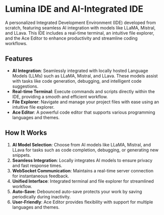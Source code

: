 # Lumina IDE and AI-Integrated IDE

A personalized Integrated Development Environment (IDE) developed from scratch, featuring seamless AI integration with models like LLaMA, Mistral, and LLava. This IDE includes a real-time terminal, an intuitive file explorer, and the Ace Editor to enhance productivity and streamline coding workflows.

## Features

- **AI Integration**: Seamlessly integrated with locally hosted Language Models (LLMs) such as LLaMA, Mistral, and LLava. These models assist with tasks like code generation, debugging, and intelligent code suggestions.
- **Real-time Terminal**: Execute commands and scripts directly within the IDE, providing a smooth and efficient workflow.
- **File Explorer**: Navigate and manage your project files with ease using an intuitive file explorer.
- **Ace Editor**: A powerful code editor that supports various programming languages and themes.

## How It Works

1. **AI Model Selection**: Choose from AI models like LLaMA, Mistral, and LLava for tasks such as code completion, debugging, or generating new snippets.
2. **Seamless Integration**: Locally integrates AI models to ensure privacy and fast response times.
3. **WebSocket Communication**: Maintains a real-time server connection for instantaneous feedback.
4. **Unified Interface**: Integrated terminal and file explorer for streamlined workflow.
5. **Auto-Save**: Debounced auto-save protects your work by saving periodically during inactivity.
6. **User-Friendly**: Ace Editor provides flexibility with support for multiple languages and themes.
